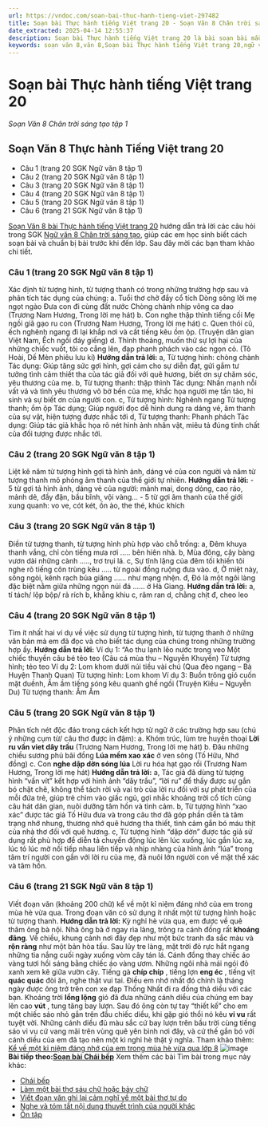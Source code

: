 ```yaml
---
url: https://vndoc.com/soan-bai-thuc-hanh-tieng-viet-297482
title: Soạn bài Thực hành tiếng Việt trang 20 - Soạn Văn 8 Chân trời sáng tạo tập 1 - VnDoc.com
date_extracted: 2025-04-14 12:55:37
description: Soạn bài Thực hành tiếng Việt trang 20 là bài soạn bài mẫu thuộc chương trình Ngữ văn lớp 8 Chân trời sáng tạo, học kì 1. Mời các bạn cùng tham khảo bài soạn để chuẩn bị cho bài học sắp tới của mình.
keywords: soạn văn 8,văn 8,Soạn bài Thực hành tiếng Việt trang 20,ngữ văn 8,soan van 8,soạn văn lớp 8,giải văn 8,soạn văn 8 tập 1,soạn văn 8 Thực hành tiếng Việt trang 20,soạn Thực hành tiếng Việt trang 20,soạn văn 8 chân trời sáng tạo,văn 8 chân trời sáng tạo,ngữ văn 8 chân trời sáng tạo,Thực hành tiếng Việt trang 20,soạn bài Thực hành tiếng Việt lớp 8,soạn văn 8 ctst,soạn Thực hành tiếng Việt lớp 8
---
```


# Soạn bài Thực hành tiếng Việt trang 20
 _Soạn Văn 8 Chân trời sáng tạo tập 1_
## Soạn Văn 8 Thực hành Tiếng Việt trang 20
  * Câu 1 \(trang 20 SGK Ngữ văn 8 tập 1\)
  * Câu 2 \(trang 20 SGK Ngữ văn 8 tập 1\)
  * Câu 3 \(trang 20 SGK Ngữ văn 8 tập 1\)
  * Câu 4 \(trang 20 SGK Ngữ văn 8 tập 1\)
  * Câu 5 \(trang 20 SGK Ngữ văn 8 tập 1\)
  * Câu 6 \(trang 21 SGK Ngữ văn 8 tập 1\)

[Soạn Văn 8 bài Thực hành tiếng Việt trang 20](<https://vndoc.com/soan-bai-thuc-hanh-tieng-viet-297482>) hướng dẫn trả lời các câu hỏi trong SGK [Ngữ văn 8 Chân trời sáng tạo](<https://vndoc.com/ngu-van-8-chan-troi-sang-tao>), giúp các em học sinh biết cách soạn bài và chuẩn bị bài trước khi đến lớp. Sau đây mời các bạn tham khảo chi tiết.
### **Câu 1 \(trang 20 SGK Ngữ văn 8 tập 1\)**
Xác định từ tượng hình, từ tượng thanh có trong những trường hợp sau và phân tích tác dụng của chúng:
a. Tuổi thơ chở đầy cổ tích
Dòng sông lời mẹ ngọt ngào
Đưa con đi cùng đất nước
Chòng chành nhịp võng ca dao
\(Trương Nam Hương, Trong lời mẹ hát\)
b. Con nghe thập thình tiếng cối
Mẹ ngồi giã gạo ru con
\(Trương Nam Hương, Trong lời mẹ hát\)
c. Quen thói cũ, ếch nghênh ngang đi lại khắp nơi và cất tiếng kêu ồm ộp.
\(Truyện dân gian Việt Nam, Ếch ngồi đáy giếng\)
d. Thỉnh thoảng, muốn thử sự lợi hại của những chiếc vuốt, tôi co cẳng lên, đạp phanh phách vào các ngọn cỏ.
\(Tô Hoài, Dế Mèn phiêu lưu kí\)
**Hướng dẫn trả lời:**
a, Từ tượng hình: chòng chành
Tác dụng: Giúp tăng sức gợi hình, gợi cảm cho sự diễn đạt, gửi gắm tư tưởng tình cảm thiết tha của tác giả đối với quê hương, biết ơn sự chăm sóc, yêu thương của mẹ.
b, Từ tượng thanh: thập thình
Tác dụng: Nhấn mạnh nỗi vất vả và tình yêu thương vô bờ bến của mẹ, khắc họa người mẹ tần tảo, hi sinh và sự biết ơn của người con.
c, Từ tượng hình: Nghênh ngang
Từ tượng thanh; ồm ộp
Tác dụng; Giúp người đọc dễ hình dung ra dáng vẻ, âm thanh của sự vật, hiện tượng được nhắc tới
d, Từ tượng thanh: Phanh phách
Tác dụng: Giúp tác giả khắc họa rõ nét hình ảnh nhân vật, miêu tả đúng tính chất của đối tượng được nhắc tới.
### **Câu 2 \(trang 20 SGK Ngữ văn 8 tập 1\)**
Liệt kê năm từ tượng hình gợi tả hình ảnh, dáng vẻ của con người và năm từ tượng thanh mô phỏng âm thanh của thế giới tự nhiên.
**Hướng dẫn trả lời:**
\- 5 từ gợi tả hình ảnh, dáng vẻ của người: mảnh mai, dong dỏng, cao ráo, mảnh dẻ, đầy đặn, bầu bĩnh, vội vàng…
\- 5 từ gợi âm thanh của thế giới xung quanh: vo ve, cót két, ồn ào, the thé, khúc khích
### **Câu 3 \(trang 20 SGK Ngữ văn 8 tập 1\)**
Điền từ tượng thanh, từ tượng hình phù hợp vào chỗ trống:
a, Đêm khuya thanh vắng, chỉ còn tiếng mưa rơi ….. bên hiên nhà.
b, Mùa đông, cây bàng vươn dài những cành ….., trơ trụi lá.
c, Sự tĩnh lặng của đêm tối khiến tôi nghe rõ tiếng côn trùng kêu ….. từ ngoài đồng ruộng đưa vào.
d, Ở miệt này, sông ngòi, kênh rạch bủa giăng …… như mạng nhện.
đ, Đó là một ngôi làng đặc biệt nằm giữa những ngọn núi đá …… ở Hà Giang.
**Hướng dẫn trả lời:**
a, tí tách/ lộp bộp/ rả rích
b, khẳng khiu
c, râm ran
d, chằng chịt
đ, cheo leo
### **Câu 4 \(trang 20 SGK Ngữ văn 8 tập 1\)**
Tìm ít nhất hai ví dụ về việc sử dụng từ tượng hình, từ tượng thanh ở những văn bản mà em đã đọc và cho biết tác dụng của chúng trong những trường hợp ấy.
**Hướng dẫn trả lời:**
Ví dụ 1:
“Ao thu lạnh lẽo nước trong veo
Một chiếc thuyền câu bé tẻo teo
\(Câu cá mùa thu – Nguyễn Khuyến\)
Từ tượng hình; tẻo teo
Ví dụ 2:
Lom khom dưới núi tiều vài chú
\(Qua đèo ngang – Bà Huyện Thanh Quan\)
Từ tượng hình: Lom khom
Ví dụ 3:
Buồn trông gió cuốn mặt duềnh,
Ầm ầm tiếng sóng kêu quanh ghế ngồi
\(Truyện Kiều – Nguyễn Du\)
Từ tượng thanh: Ầm Ầm
### **Câu 5 \(trang 20 SGK Ngữ văn 8 tập 1\)**
Phân tích nét độc đáo trong cách kết hợp từ ngữ ở các trường hợp sau \(chú ý những cụm từ/ câu thơ được in đậm\):
a. Khóm trúc, lùm tre huyền thoại
**Lời ru vần viet dây trầu**
\(Trương Nam Hương, Trong lời mẹ hát\)
b. Đâu những chiều sương phủ bãi đồng
**Lúa mềm xao xác** ở ven sông
\(Tố Hữu, Nhớ đồng\)
c. Con **nghe dập dờn sóng lúa**
Lời ru hóa hạt gạo rồi
\(Trương Nam Hương, Trong lời mẹ hát\)
**Hướng dẫn trả lời:**
a, Tác giả đã dùng từ tượng hình “vấn vít” kết hợp với hình ảnh “dây trầu”, “lời ru” để thấy được sự gắn bó chặt chẽ, không thể tách rời và vai trò của lời ru đối với sự phát triển của mỗi đứa trẻ, giúp trẻ chìm vào giấc ngủ, gợi nhắc khoảng trời cổ tích cùng câu hát dân gian, nuôi dưỡng tâm hồn và tình cảm.
b, Từ tượng hình “xao xác” được tác giả Tố Hữu đưa và trong câu thơ đã góp phần diễn tả tâm trạng nhớ nhung, thương nhớ quê hương tha thiết, tình cảm gắn bó máu thịt của nhà thơ đối với quê hương.
c, Từ tượng hình “dập dờn” được tác giả sử dụng rất phù hợp để diễn tả chuyển động lúc lên lúc xuống, lúc gần lúc xa, lúc tỏ lúc mờ nối tiếp nhau liên tiếp và nhịp nhàng của hình ảnh “lúa” trong tâm trí người con gắn với lời ru của mẹ, đã nuôi lớn người con về mặt thể xác và tâm hồn.
### **Câu 6 \(trang 21 SGK Ngữ văn 8 tập 1\)**
Viết đoạn văn \(khoảng 200 chữ\) kể về một kỉ niệm đáng nhớ của em trong mùa hè vừa qua. Trong đoạn văn có sử dụng ít nhất một từ tượng hình hoặc từ tượng thanh.
**Hướng dẫn trả lời:**
Kỳ nghỉ hè vừa qua, em được về quê thăm ông bà nội. Nhà ông bà ở ngay rìa làng, trông ra cánh đồng rất **khoáng đãng**. Về chiều, khung cảnh nơi đây đẹp như một bức tranh đa sắc màu và **rộn ràng** như một bản hòa tấu. Sau lũy tre làng, mặt trời đỏ rực hắt ngang những tia nắng cuối ngày xuống vòm cây tán lá. Cánh đồng thay chiếc áo vàng tươi hồi sáng bằng chiếc áo vàng ươm. Những ngôi nhà mái ngói đỏ xanh xem kẽ giữa vườn cây. Tiếng gà **chíp chíp** , tiếng lợn **eng éc** , tiếng vịt **quác quác** đòi ăn, nghe thật vui tai. Điều em nhớ nhất đó chính là tháng ngày được ông trở trên con xe đạp Thống Nhất đi ra đồng thả diều với các bạn. Khoảng trời **lồng lộng** gió đã đưa những cánh diều của chúng em bay lên cao **vút** , tung tăng bay lượn. Sau đó ông còn tự tay “thiết kế” cho em một chiếc sáo nhỏ gắn trên đầu chiếc diều, khi gặp gió thổi nó kêu **vi vu** rất tuyệt vời. Những cánh diều đủ màu sắc cứ bay lượn trên bầu trời cùng tiếng sáo vi vu cứ vang mãi trên vùng quê yên bình nơi đây, và cứ thế gắn bó với cánh diều của em đã tạo nên một kì nghỉ hè thật ý nghĩa.
Tham khảo thêm: [Kể về một kỉ niệm đáng nhớ của em trong mùa hè vừa qua lớp 8](<https://vndoc.com/ke-ve-mot-ki-niem-dang-nho-cua-em-trong-mua-he-vua-qua-lop-8-296443>)
![image](https://i.vdoc.vn/data/image/2022/08/26/ban-tay.svg) **Bài tiếp theo:[Soạn bài Chái bếp](<https://vndoc.com/soan-bai-chai-bep-297553>)**
Xem thêm các bài Tìm bài trong mục này khác:
  * [Chái bếp](</soan-bai-chai-bep-297553>)
  * [Làm một bài thơ sáu chữ hoặc bảy chữ](</soan-bai-lam-mot-bai-tho-sau-chu-hoac-bay-chu-297562>)
  * [Viết đoạn văn ghi lại cảm nghĩ về một bài thơ tự do](</soan-bai-viet-doan-van-ghi-lai-cam-nghi-ve-mot-bai-tho-tu-do-297566>)
  * [Nghe và tóm tắt nội dung thuyết trình của người khác](</soan-bai-nghe-va-tom-tat-noi-dung-thuyet-trinh-cua-nguoi-khac-297575>)
  * [Ôn tập](</soan-bai-on-tap-trang-29-297581>)

